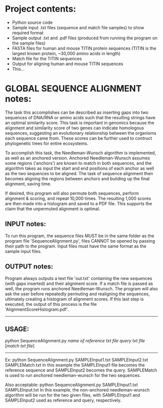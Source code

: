 # Project contents:
- Python source code
- Sample input .txt files (sequence and match file samples) to show required format
- Sample output .txt and .pdf files (produced from running the program on the sample files)
- FASTA files for human and mouse TITIN protein sequences (TITIN is the largest known protein, ~30,000 amino acids in length)
- Match file for the TITIN sequences
- Output for aligning human and mouse TITIN sequences
- This...

# GLOBAL SEQUENCE ALIGNMENT notes:
The task this accomplishes can be described as inserting gaps into two sequences of DNA/RNA or amino acids such that the resulting strings have an optimal similarity score. This task is important in genomics because the alignment and similarity score of two genes can indicate homologous sequences, suggesting an evolutionary relationship between the organisms each sequence came from. These scores can be further used to contruct phylogenetic trees for entire ecosystems.

To accomplish this task, the Needleman-Wunsch algorithm is implemented, as well as an anchored version. Anchored Needleman-Wunsch assumes some regions ('anchors') are known to match in both sequences, and the algorithm takes as input the start and end positions of each anchor as well as the two sequences to be aligned. The task of sequence alignment then becomes aligning the regions between anchors and building up the final alignment, saving time.

If desired, this program will also permute both sequences, perform alignment & scoring, and repeat 10,000 times. The resulting 1,000 scores are then made into a histogram and saved to a PDF file. This supports the claim that the unpermuted alignment is optimal.

## INPUT notes:
To run this program, the sequence files MUST be in the same folder as the program file 'SequenceAlignment.py', files CANNOT be opened by passing their path to the program. Input files must have the same format as the sample input files.

## OUTPUT notes:
Program always outputs a text file 'out.txt' containing the new sequences (with gaps inserted) and their alignment score. If a match file is passed as well, the program runs anchored Needleman-Wunsch. The program will also ask the user before repeatedly permuting and realigning the sequences, ultimately creating a histogram of alignment scores. If this last step is executed, the output of this process is the file 'AlignmentScoreHistogram.pdf'.

***********************************************************************************************

## USAGE:
python SequenceAlignment.py *name of reference txt file* *query txt file* [*match txt file*]

***********************************************************************************************

Ex: python SequenceAlignment.py SAMPLEInput1.txt SAMPLEInput2.txt SAMPLEMatch.txt
In this example the SAMPLEInput1 file becomes the reference sequence and SAMPLEInput2 becomes the query. SAMPLEMatch is used to run anchored needleman-wunsch for the two sequences.

Also acceptable: python SequenceAlignment.py SAMPLEInput1.txt SAMPLEInput.txt
In this example, the non-anchored needleman-wunsch algorithm will be run for the two given files, with SAMPLEInput1 and SAMPLEInput2 used as reference and query, respectively.
